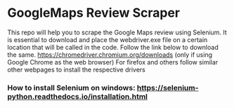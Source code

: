 # GoogleMaps Review Scraper
This repo will help you to scrape the Google Maps review using Selenium. It is essential to download and place the webdriver.exe file on a certain location that will be called in the code. Follow the link below to download the same. 
        https://chromedriver.chromium.org/downloads (only if using Google Chrome as the web browser) For firefox and others follow similar other webpages to install the respective drivers

### How to install Selenium on windows: https://selenium-python.readthedocs.io/installation.html

